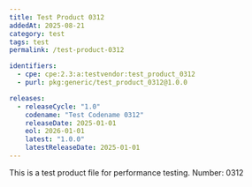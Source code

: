 ```yaml
---
title: Test Product 0312
addedAt: 2025-08-21
category: test
tags: test
permalink: /test-product-0312

identifiers:
  - cpe: cpe:2.3:a:testvendor:test_product_0312
  - purl: pkg:generic/test_product_0312@1.0.0

releases:
  - releaseCycle: "1.0"
    codename: "Test Codename 0312"
    releaseDate: 2025-01-01
    eol: 2026-01-01
    latest: "1.0.0"
    latestReleaseDate: 2025-01-01
---
```


This is a test product file for performance testing. Number: 0312
